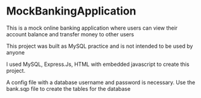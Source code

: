 # MockBankingApplication

This is a mock online banking application where users can view their account balance and transfer money to other users

This project was built as MySQL practice and is not intended to be used by anyone

I used MySQL, Express.Js, HTML with embedded javascript to create this project.

A config file with a database username and password is necessary. Use the bank.sqp file to create the tables for the database

